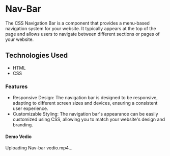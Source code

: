 # Nav-Bar
The CSS Navigation Bar is a component that provides a menu-based navigation system for your website. It typically appears at the top of the page and allows users to navigate between different sections or pages of your website.
## Technologies Used
- HTML
- CSS
### Features
- Responsive Design: The navigation bar is designed to be responsive, adapting to different screen sizes and devices, ensuring a consistent user experience.
- Customizable Styling: The navigation bar's appearance can be easily customized using CSS, allowing you to match your website's design and branding.
#### Demo Vedio


Uploading Nav-bar vedio.mp4…

